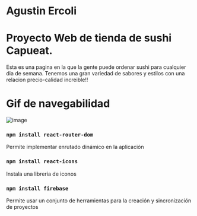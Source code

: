 # Agustin Ercoli
# Proyecto Web de tienda de sushi Capueat.
Esta es una pagina en la que la gente puede ordenar sushi para cualquier dia de semana. Tenemos una gran variedad de sabores y estilos con una relacion precio-calidad increible!!

# Gif de navegabilidad

![image](https://github.com/AgustinErcoli/EcomerceCapueat/blob/main/src/Media/Capueat.gif)

### `npm install react-router-dom`

Permite implementar enrutado dinámico en la aplicación

### `npm install react-icons`

Instala una libreria de iconos

### `npm install firebase`

Permite usar un conjunto de herramientas para la creación y sincronización de proyectos